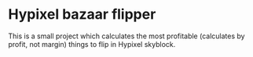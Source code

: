 # Hypixel bazaar flipper
This is a small project which calculates the most profitable (calculates by profit, not margin) things to flip in Hypixel skyblock.
